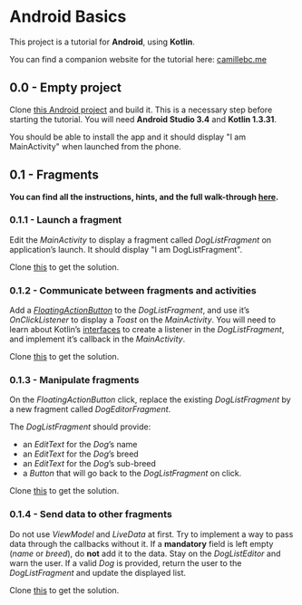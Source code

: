 # Android Basics

This project is a tutorial for **Android**, using **Kotlin**.

You can find a companion website for the tutorial here: [camillebc.me](https://camillebc.me/android_tutorial/0.1/basics.html)

## 0.0 - Empty project
Clone [this Android project]() and build it.
This is a necessary step before starting the tutorial. You will need **Android Studio 3.4** and **Kotlin 1.3.31**.

You should be able to install the app and it should display "I am MainActivity" when launched from the phone.

## 0.1 - Fragments

**You can find all the instructions, hints, and the full walk-through [here](https://camillebc.me/android_tutorial/0.1/fragments.html).**

### 0.1.1 - Launch a fragment
Edit the *MainActivity* to display a fragment called *DogListFragment* on application’s launch. It should display "I am DogListFragment".

Clone [this]() to get the solution.

### 0.1.2 - Communicate between fragments and activities
Add a [*FloatingActionButton*](https://developer.android.com/guide/topics/ui/floating-action-button) to the *DogListFragment*, and use it’s *OnClickListener* to display a *Toast* on the *MainActivity*. You will need to learn about Kotlin’s [interfaces](https://kotlinlang.org/docs/reference/interfaces.html#interfaces) to create a listener in the _DogListFragment_, and implement it’s callback in the _MainActivity_.

Clone [this]() to get the solution.

### 0.1.3 - Manipulate fragments
On the *FloatingActionButton* click, replace the existing *DogListFragment* by a new fragment called *DogEditorFragment*.

The _DogListFragment_ should provide:
-   an _EditText_ for the _Dog_’s name
-   an _EditText_ for the _Dog_’s breed
-   an _EditText_ for the _Dog_’s sub-breed
-   a _Button_ that will go back to the _DogListFragment_ on click.

Clone [this]() to get the solution.

### 0.1.4 - Send data to other fragments
Do not use _ViewModel_ and _LiveData_ at first. Try to implement a way to pass data through the callbacks without it. If a **mandatory** field is left empty (_name_ or _breed_), do **not** add it to the data. Stay on the _DogListEditor_ and warn the user. If a valid _Dog_ is provided, return the user to the _DogListFragment_ and update the displayed list.

Clone [this]() to get the solution.
